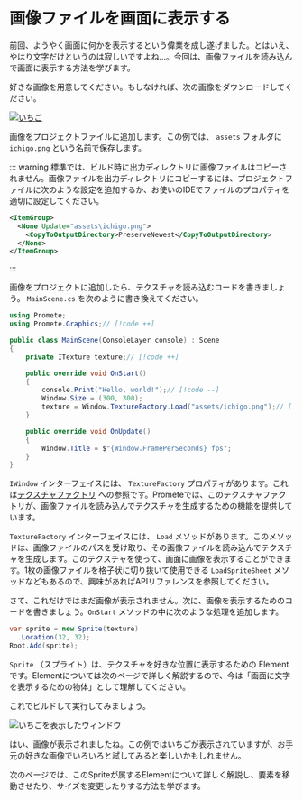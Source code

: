 # 画像ファイルを画面に表示する

前回、ようやく画面に何かを表示するという偉業を成し遂げました。とはいえ、やはり文字だけというのは寂しいですよね…。今回は、画像ファイルを読み込んで画面に表示する方法を学びます。

好きな画像を用意してください。もしなければ、次の画像をダウンロードしてください。

[![いちご](/assets/ichigo.png)](/assets/ichigo.png)

画像をプロジェクトファイルに追加します。この例では、 `assets` フォルダに `ichigo.png` という名前で保存します。

::: warning
標準では、ビルド時に出力ディレクトリに画像ファイルはコピーされません。画像ファイルを出力ディレクトリにコピーするには、プロジェクトファイルに次のような設定を追加するか、お使いのIDEでファイルのプロパティを適切に設定してください。

```xml
<ItemGroup>
  <None Update="assets\ichigo.png">
    <CopyToOutputDirectory>PreserveNewest</CopyToOutputDirectory>
  </None>
</ItemGroup>
```
:::

画像をプロジェクトに追加したら、テクスチャを読み込むコードを書きましょう。 `MainScene.cs` を次のように書き換えてください。


```csharp
using Promete;
using Promete.Graphics;// [!code ++]

public class MainScene(ConsoleLayer console) : Scene
{
    private ITexture texture;// [!code ++]

    public override void OnStart()
    {
        console.Print("Hello, world!");// [!code --]
        Window.Size = (300, 300);
        texture = Window.TextureFactory.Load("assets/ichigo.png");// [!code ++]
    }

    public override void OnUpdate()
    {
        Window.Title = $"{Window.FramePerSeconds} fps";
    }
}
```

`IWindow` インターフェイスには、 `TextureFactory` プロパティがあります。これは[テクスチャファクトリ](/guide/features/texture-factory) への参照です。Prometeでは、このテクスチャファクトリが、画像ファイルを読み込んでテクスチャを生成するための機能を提供しています。

`TextureFactory` インターフェイスには、 `Load` メソッドがあります。このメソッドは、画像ファイルのパスを受け取り、その画像ファイルを読み込んでテクスチャを生成します。このテクスチャを使って、画面に画像を表示することができます。1枚の画像ファイルを格子状に切り抜いて使用できる `LoadSpriteSheet` メソッドなどもあるので、興味があればAPIリファレンスを参照してください。

さて、これだけではまだ画像が表示されません。次に、画像を表示するためのコードを書きましょう。`OnStart` メソッドの中に次のような処理を追加します。

```csharp
var sprite = new Sprite(texture)
  .Location(32, 32);
Root.Add(sprite);
```

`Sprite` （スプライト）は、テクスチャを好きな位置に表示するための Element です。Elementについては次のページで詳しく解説するので、今は「画面に文字を表示するための物体」として理解してください。

これでビルドして実行してみましょう。

![いちごを表示したウィンドウ](/assets/window-with-ichigo.png)

はい、画像が表示されましたね。この例ではいちごが表示されていますが、お手元の好きな画像でいろいろと試してみると楽しいかもしれません。

次のページでは、このSpriteが属するElementについて詳しく解説し、要素を移動させたり、サイズを変更したりする方法を学びます。

